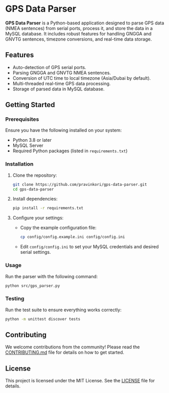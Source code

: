 # GPS Data Parser

**GPS Data Parser** is a Python-based application designed to parse GPS data (NMEA sentences) from serial ports, process it, and store the data in a MySQL database. It includes robust features for handling GNGGA and GNVTG sentences, timezone conversions, and real-time data storage.

## Features
- Auto-detection of GPS serial ports.
- Parsing GNGGA and GNVTG NMEA sentences.
- Conversion of UTC time to local timezone (Asia/Dubai by default).
- Multi-threaded real-time GPS data processing.
- Storage of parsed data in MySQL database.

## Getting Started

### Prerequisites
Ensure you have the following installed on your system:
- Python 3.8 or later
- MySQL Server
- Required Python packages (listed in `requirements.txt`)

### Installation
1. Clone the repository:
   ```bash
   git clone https://github.com/pravinkori/gps-data-parser.git
   cd gps-data-parser
   ```

2. Install dependencies:
   ```bash
   pip install -r requirements.txt
   ```

3. Configure your settings:
   - Copy the example configuration file:
     ```bash
     cp config/config.example.ini config/config.ini
     ```
   - Edit `config/config.ini` to set your MySQL credentials and desired serial settings.

### Usage
Run the parser with the following command:
```bash
python src/gps_parser.py
```

### Testing
Run the test suite to ensure everything works correctly:
```bash
python -m unittest discover tests
```

## Contributing
We welcome contributions from the community! Please read the [CONTRIBUTING.md](CONTRIBUTING.md) file for details on how to get started.

## License
This project is licensed under the MIT License. See the [LICENSE](LICENSE) file for details.

